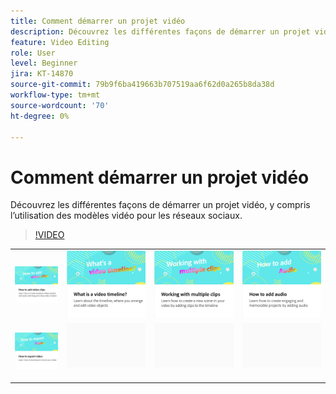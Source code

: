 ```yaml
---
title: Comment démarrer un projet vidéo
description: Découvrez les différentes façons de démarrer un projet vidéo, y compris l’utilisation des modèles vidéo pour les réseaux sociaux
feature: Video Editing
role: User
level: Beginner
jira: KT-14870
source-git-commit: 79b9f6ba419663b707519aa6f62d0a265b8da38d
workflow-type: tm+mt
source-wordcount: '70'
ht-degree: 0%

---
```


# Comment démarrer un projet vidéo

Découvrez les différentes façons de démarrer un projet vidéo, y compris l’utilisation des modèles vidéo pour les réseaux sociaux.

>[!VIDEO](https://video.tv.adobe.com/v/3427070?quality=12&learn=on&hidetitle=true)

<table style="table-layout:fixed">
<tr>
  <td>
         <a href="add-video-clips.md">
            <img alt="Comment ajouter des clips vidéo" src="assets/add-video-clips.png" />
         </a>
   </td>
   <td>
         <a href="video-timeline.md">
            <img alt="Qu’est-ce qu’un montage vidéo ?" src="assets/video-timeline.png" />
         </a>
   </td>
   <td>
         <a href="multiple-clips.md">
            <img alt="Utilisation de plusieurs éléments" src="assets/multiple-clips.png" />
         </a>
   </td>
   <td>
         <a href="add-audio-video.md">
            <img alt="Comment ajouter de l’audio" src="assets/add-audio-video.png" />
         </a>
   </td>
</tr>
<tr>
    <td>
         <a href="export-video.md">
            <img alt="Exportation d’une vidéo" src="assets/export-video.png" />
         </a>
   </td>
   <td>
    <img alt="Espaceur" src="../assets/Gray_thumbnail.png" />
    <div>
    <br>
   </td>
   <td>
    <img alt="Espaceur" src="../assets/Gray_thumbnail.png" />
    <div>
    <br>
   </td>
   <td>
    <img alt="Espaceur" src="../assets/Gray_thumbnail.png" />
    <div>
    <br>
   </td>
</tr>
</table>